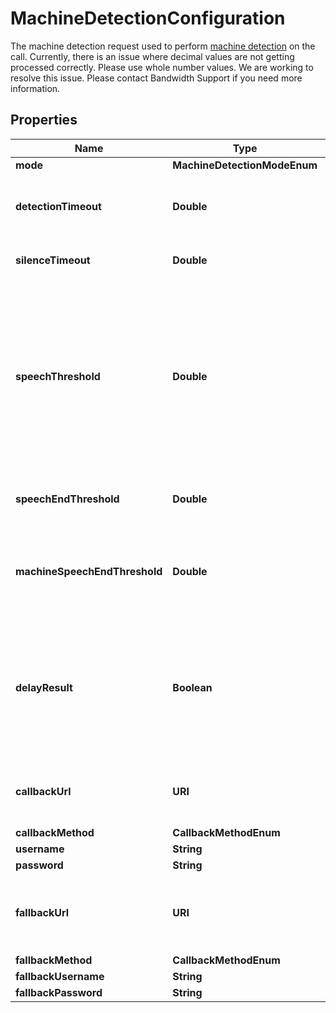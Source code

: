 

# MachineDetectionConfiguration

The machine detection request used to perform <a href='/docs/voice/guides/machineDetection'>machine detection</a> on the call. Currently, there is an issue where decimal values are not getting processed correctly. Please use whole number values. We are working to resolve this issue. Please contact Bandwidth Support if you need more information.

## Properties

| Name | Type | Description | Notes |
|------------ | ------------- | ------------- | -------------|
|**mode** | **MachineDetectionModeEnum** |  |  [optional] |
|**detectionTimeout** | **Double** | The timeout used for the whole operation, in seconds. If no result is determined in this period, a callback with a &#x60;timeout&#x60; result is sent. |  [optional] |
|**silenceTimeout** | **Double** | If no speech is detected in this period, a callback with a &#39;silence&#39; result is sent. |  [optional] |
|**speechThreshold** | **Double** | When speech has ended and a result couldn&#39;t be determined based on the audio content itself, this value is used to determine if the speaker is a machine based on the speech duration. If the length of the speech detected is greater than or equal to this threshold, the result will be &#39;answering-machine&#39;. If the length of speech detected is below this threshold, the result will be &#39;human&#39;. |  [optional] |
|**speechEndThreshold** | **Double** | Amount of silence (in seconds) before assuming the callee has finished speaking. |  [optional] |
|**machineSpeechEndThreshold** | **Double** | When an answering machine is detected, the amount of silence (in seconds) before assuming the message has finished playing.  If not provided it will default to the speechEndThreshold value. |  [optional] |
|**delayResult** | **Boolean** | If set to &#39;true&#39; and if an answering machine is detected, the &#39;answering-machine&#39; callback will be delayed until the machine is done speaking, or an end of message tone is detected, or until the &#39;detectionTimeout&#39; is exceeded. If false, the &#39;answering-machine&#39; result is sent immediately. |  [optional] |
|**callbackUrl** | **URI** | The URL to send the &#39;machineDetectionComplete&#39; webhook when the detection is completed. Only for &#39;async&#39; mode. |  [optional] |
|**callbackMethod** | **CallbackMethodEnum** |  |  [optional] |
|**username** | **String** | Basic auth username. |  [optional] |
|**password** | **String** | Basic auth password. |  [optional] |
|**fallbackUrl** | **URI** | A fallback URL which, if provided, will be used to retry the machine detection complete webhook delivery in case &#x60;callbackUrl&#x60; fails to respond |  [optional] |
|**fallbackMethod** | **CallbackMethodEnum** |  |  [optional] |
|**fallbackUsername** | **String** | Basic auth username. |  [optional] |
|**fallbackPassword** | **String** | Basic auth password. |  [optional] |



